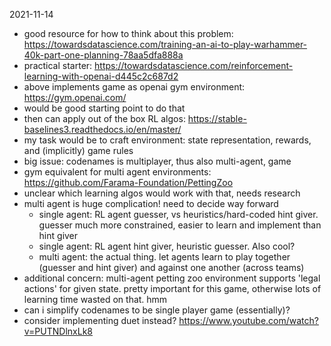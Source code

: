 2021-11-14
* good resource for how to think about this problem: https://towardsdatascience.com/training-an-ai-to-play-warhammer-40k-part-one-planning-78aa5dfa888a
* practical starter: https://towardsdatascience.com/reinforcement-learning-with-openai-d445c2c687d2
* above implements game as openai gym environment: https://gym.openai.com/
* would be good starting point to do that
* then can apply out of the box RL algos: https://stable-baselines3.readthedocs.io/en/master/
* my task would be to craft environment: state representation, rewards, and (implicitly) game rules
* big issue: codenames is multiplayer, thus also multi-agent, game
* gym equivalent for multi agent environments: https://github.com/Farama-Foundation/PettingZoo
* unclear which learning algos would work with that, needs research
* multi agent is huge complication! need to decide way forward
  * single agent: RL agent guesser, vs heuristics/hard-coded hint giver. guesser much more constrained, easier to
  learn and implement than hint giver
  * single agent: RL agent hint giver, heuristic guesser. Also cool?
  * multi agent: the actual thing. let agents learn to play together (guesser and hint giver) and against one another
  (across teams)
* additional concern: multi-agent petting zoo environment supports 'legal actions' for given state. pretty important 
for this game, otherwise lots of learning time wasted on that. hmm
* can i simplify codenames to be single player game (essentially)?
* consider implementing duet instead? https://www.youtube.com/watch?v=PUTNDlnxLk8